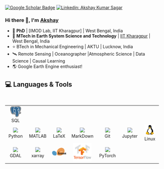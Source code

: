 [![Google Scholar Badge](https://img.shields.io/badge/Google-Scholar-red)](https://scholar.google.com/citations?user=JoTEyqAAAAAJ&hl=en)
[![Linkedin: Akshay Kumar Sagar](https://img.shields.io/badge/Linked-In-blue)](https://www.linkedin.com/in/akshay-kumar-sagar-261814152/)

### Hi there 👋, I'm [Akshay](https://scholar.google.com/citations?user=JoTEyqAAAAAJ&hl=en)

- 💫 **PhD** | [IMOD Lab, IIT Kharagpur] | West Bengal, India
- 🌟 **MTech in Earth System Science and Technology** | [IIT Kharagpur](http://www.iitkgp.ac.in/) | West Bengal, India 
- ⭐ BTech in Mechanical Engineering | AKTU | Lucknow, India
- 🛰️ Remote Sensing | Oceanographer |Atmospheric Science | Data Science | Causal Learning
- 🌎 Google Earth Engine enthusiast!
## 💻 Languages & Tools
<br>
<table>
  <tr>
    </td>
    <td align="center" width="96">
      <a>
        <img src="https://raw.githubusercontent.com/github/explore/80688e429a7d4ef2fca1e82350fe8e3517d3494d/topics/postgresql/postgresql.png" height="35"/>
      </a>
      <br>SQL
    </td> 
    </tr>
    <tr>
    <td align="center" width="96">
      <a>
        <img src="https://pluspng.com/img-png/python-logo-png-python-logo-png-img-1000-1000-free-transparent-python-png-900x900.jpg" width="40"/>
      <a>
      <br>Python
    </td>
     <td align="center" width="96">
      <a>
        <img src="https://upload.wikimedia.org/wikipedia/commons/2/21/Matlab_Logo.png" width="40"/>
      <a>
      <br>MATLAB
    </td>
    <td align="center" width="96">
      <a>
        <img src="https://upload.wikimedia.org/wikipedia/commons/9/92/LaTeX_logo.svg" height="35"/>
      <a>
      <br>LaTeX
    </td>
    <td align="center" width="96">
      <a>
        <img src="https://upload.wikimedia.org/wikipedia/commons/4/48/Markdown-mark.svg" height="35"/>
      <a>
      <br>MarkDown
    </td>
    <td align="center" width="96">
      <a>
        <img src="https://upload.wikimedia.org/wikipedia/commons/e/e0/Git-logo.svg" height="35"/>
      <a>
      <br>Git
    </td>
    <td align="center" width="96">
      <a>
        <img src="https://upload.wikimedia.org/wikipedia/commons/3/38/Jupyter_logo.svg" height="35"/>
      </a>
      <br>Jupyter
    </td> 
    <td align="center" width="96">
      <a>
        <img src="https://raw.githubusercontent.com/github/explore/80688e429a7d4ef2fca1e82350fe8e3517d3494d/topics/linux/linux.png" height="35"/>
      </a>
      <br>Linux
    </td>
  </tr>
  <tr>
    <td align="center" width="96">
      <a>
        <img src="https://upload.wikimedia.org/wikipedia/commons/1/1b/Satellite_of_GDAL.svg" width="40"/>
      </a>
      <br>GDAL
    </td>
     <td align="center" width="96">
      <a>
        <img src="https://xray.readthedocs.io/en/v0.9.0/_images/dataset-diagram-logo.png" height="25"/>
      </a>
      <br>xarray
    </td>
     <td align="center" width="96">
      <a>
        <img src="https://raw.githubusercontent.com/github/explore/80688e429a7d4ef2fca1e82350fe8e3517d3494d/topics/scikit-learn/scikit-learn.png" width="60"/>
      </a>
    </td>
    <td align="center" width="96">
      <a>
        <img src="https://raw.githubusercontent.com/github/explore/80688e429a7d4ef2fca1e82350fe8e3517d3494d/topics/tensorflow/tensorflow.png" height="60"/>
      </a>
    </td>
    <td align="center" width="96">
      <a>
        <img src="https://upload.wikimedia.org/wikipedia/commons/1/10/PyTorch_logo_icon.svg" height="25"/>
      </a>
      <br>PyTorch
    </td> 
    <td align="center" width="96">
      </a>
    </td>
  </tr>
</table>
<br>
